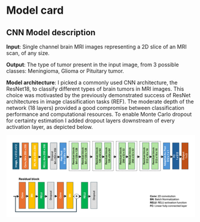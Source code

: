 # Model card

## CNN Model description

**Input**: Single channel brain MRI images representing a 2D slice of an MRI scan, of any size.

**Output**: The type of tumor present in the input image, from 3 possible classes: Meningioma, Glioma or Pituitary tumor. 

**Model architecture**: I picked a commonly used CNN architecture, the ResNet18, to classify different types of brain tumors in MRI images. This choice was motivasted by the previously demonstrated success of ResNet architectures in image classification tasks (REF). The moderate depth of the network (18 layers) provided a good compromise between classification performance and computational resources. To enable Monte Carlo dropout for certainty estimation I added dropout layers downstream of every activation layer, as depicted below.

<img src="CNN_architecture.png" alt="CNN architecture" width='1080'/>